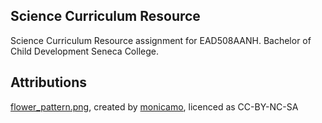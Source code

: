 ## Science Curriculum Resource #


Science Curriculum Resource assignment for EAD508AANH. Bachelor of Child Development Seneca College.


## Attributions ##


[flower_pattern.png](http://www.colourlovers.com/pattern/14068/Paper_Fashion), created by [monicamo](http://www.colourlovers.com/lover/monicamo/loveNote), licenced as CC-BY-NC-SA
